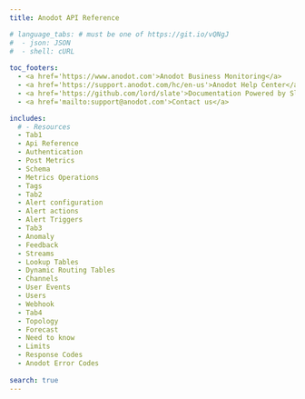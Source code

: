 ```yaml
---
title: Anodot API Reference 

# language_tabs: # must be one of https://git.io/vQNgJ
#  - json: JSON
#  - shell: cURL
  
toc_footers:
  - <a href='https://www.anodot.com'>Anodot Business Monitoring</a>
  - <a href='https://support.anodot.com/hc/en-us'>Anodot Help Center</a>
  - <a href='https://github.com/lord/slate'>Documentation Powered by Slate</a>
  - <a href='mailto:support@anodot.com'>Contact us</a>

includes:
  # - Resources
  - Tab1
  - Api Reference  
  - Authentication
  - Post Metrics
  - Schema
  - Metrics Operations
  - Tags
  - Tab2
  - Alert configuration
  - Alert actions
  - Alert Triggers
  - Tab3
  - Anomaly
  - Feedback
  - Streams
  - Lookup Tables
  - Dynamic Routing Tables
  - Channels
  - User Events
  - Users
  - Webhook
  - Tab4
  - Topology
  - Forecast
  - Need to know
  - Limits
  - Response Codes
  - Anodot Error Codes
  
search: true
---
```

